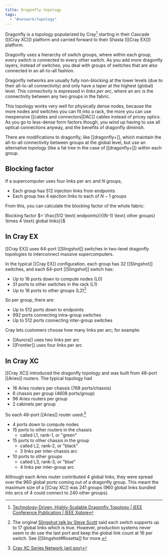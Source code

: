 ```yaml
---
title: Dragonfly topology
tags:
  - "#network/topology"
---
```

Dragonfly is a topology popularized by Cray[^1] starting in their Cascade ([[Cray XC]]) platform and carried forward to their Shasta ([[Cray EX]]) platform.

Dragonfly uses a hierarchy of switch groups, where within each group, every switch is connected to every other switch. As you add more dragonfly layers, instead of switches, you deal with groups of switches that are also connected in an all-to-all fashion.

Dragonfly networks are usually fully non-blocking at the lower levels (due to their all-to-all connectivity) and only have a taper at the highest (global) level. This connectivity is expressed in _links per arc_, where an arc is the connectivity between any two groups in the fabric.

This topology works very well for physically dense nodes, because the more nodes and switches you can fit into a rack, the more you can use inexpensive [[cables and connectors|DAC]] cables instead of pricey optics. As you go to less-dense form factors though, you wind up having to use all optical connections anyway, and the benefits of dragonfly diminish.

There are modifications to dragonfly, like [[dragonfly+]], which maintain the all-to-all connectivity between groups at the global level, but use an alternative topology (like a fat tree in the case of [[dragonfly+]]) within each group.
## Blocking factor

If a supercomputer uses four links per arc and $N$ groups,

- Each group has 512 injection links from endpoints
- Each group has 4 ejection links to each of $N-1$ groups

From this, you can calculate the blocking factor of the whole fabric:

Blocking factor $= \frac{512 \text{ endpoints}}{(N-1) \text{ other groups} \times 4 \text{ global links}}$

## In Cray EX

[[Cray EX]] uses 64-port [[Slingshot]] switches in two-level dragonfly topologies to interconnect massive supercomputers.

In the typical [[Cray EX]] configuration, each group has 32 [[Slingshot]] switches, and each 64-port [[Slingshot]] switch has:

- Up to 16 ports down to compute nodes (L0)
- 31 ports to other switches in the rack (L1)
- Up to 16 ports to other groups (L2)[^L2]

So per group, there are:

- Up to 512 ports down to endpoints
- 992 ports connecting intra-group switches
- Up to 512 ports connecting inter-group switches

Cray lets customers choose how many links per arc; for example:

- [[Aurora]] uses two links per arc
- [[Frontier]] uses four links per arc

## In Cray XC

[[Cray XC]] introduced the dragonfly topology and was built from 48-port [[Aries]] routers. The typical topology had

- 16 Aries routers per chassis (768 ports/chassis)
- 6 chassis per group (4608 ports/group)
- 96 Aries routers per group
- 2 cabinets per group

So each 48-port [[Aries]] router used:[^2]

- 4 ports down to compute nodes
- 15 ports to other routers in the chassis
	- called L1, rank-1, or "green"
- 15 ports to other chassis in the group
	- called L2, rank-2, or "black"
	- 3 links per inter-chassis arc
- 10 ports to other groups
	- called L3, rank-3, or "blue"
	- 4 links per inter-group arc

Although each Aries router contributed 4 global links, they were spread over the 960 global ports coming out of a dragonfly group. This meant the maximum size of a [[Cray XC]] was 241 groups (960 global links bundled into arcs of 4 could connect to 240 other groups).

[^1]: [Technology-Driven, Highly-Scalable Dragonfly Topology | IEEE Conference Publication | IEEE Xplore](https://ieeexplore.ieee.org/document/4556717)
[^2]: [Cray XC Series Network (anl.gov)](https://www.alcf.anl.gov/files/CrayXCNetwork.pdf)
[^L2]: The original [Slingshot talk by Steve Scott](https://www.nextplatform.com/2019/08/16/how-cray-makes-ethernet-suited-for-hpc-and-ai-with-slingshot/) said each switch supports up to 17 global links which is true. However, production systems never seem to do use the last port and keep the global link count at 16 per switch. See [[Slingshot#Rosetta]] for more.